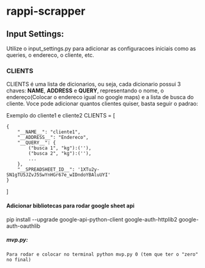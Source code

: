 # rappi-scrapper

## Input Settings:
Utilize o input_settings.py para adicionar as configuracoes iniciais como as queries, o endereco, o cliente, etc.

### CLIENTS
CLIENTS é uma lista de dicionarios, ou seja, cada dicionario possui 3 chaves:
__NAME__, __ADDRESS__ e __QUERY__, representando o nome, o endereço(Colocar o endereco igual no google maps) e a lista de busca do cliente. Voce pode adicionar quantos clientes quiser, basta seguir o padrao:

Exemplo do cliente1 e cliente2
CLIENTS = [

    {
        "__NAME__": "cliente1",
        "__ADDRESS__": "Endereco",
        "__QUERY__": {
            ("busca 1", "kg"):(''),
            ("busca 2", "kg"):(''),
            ...
        },
        "__SPREADSHEET_ID__": '1XTu2y-SN1gTU5JZvJ5SwYnHGr67e_wIDndoYBAluUYI'
    }
]

#### Adicionar bibliotecas para rodar google sheet api
  pip install --upgrade google-api-python-client google-auth-httplib2 google-auth-oauthlib

##### mvp.py:
    Para rodar e colocar no terminal python mvp.py 0 (tem que ter o "zero" no final)
    

